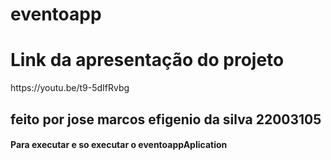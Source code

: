 # eventoapp
<h1>Link da apresentação do projeto</h1>
https://youtu.be/t9-5dIfRvbg
<h2>feito por jose marcos efigenio da silva 22003105</h2>
<h4>Para executar e so executar o eventoappAplication</h4>
